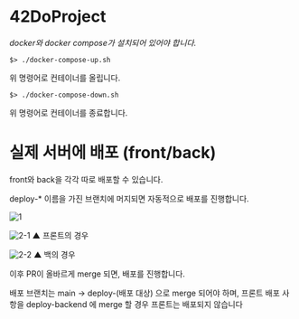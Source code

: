 # 42DoProject

*docker와 docker compose가 설치되어 있어야 합니다.*

```
$> ./docker-compose-up.sh
```
위 명령어로 컨테이너를 올립니다.

```
$> ./docker-compose-down.sh
```
위 명령어로 컨테이너를 종료합니다.



# 실제 서버에 배포 (front/back)

front와 back을 각각 따로 배포할 수 있습니다.

deploy-* 이름을 가진 브랜치에 머지되면 자동적으로 배포를 진행합니다.

![1](https://user-images.githubusercontent.com/12230655/139650465-b5a2e63a-a5d0-403b-985d-83b0cea10467.png)


![2-1](https://user-images.githubusercontent.com/12230655/139650661-a2493421-ef38-45e5-b825-d793102a48b6.png)
▲ 프론트의 경우

![2-2](https://user-images.githubusercontent.com/12230655/139650518-dad4573e-06f1-47d6-a037-2f9cc6925673.png)
▲ 백의 경우

이후 PR이 올바르게 merge 되면, 배포를 진행합니다.




배포 브랜치는 main -> deploy-(배포 대상) 으로 merge 되어야 하며, 프론트 배포 사항을 deploy-backend 에 merge 할 경우 프론트는 배포되지 않습니다

